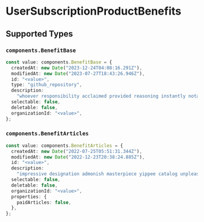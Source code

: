 # UserSubscriptionProductBenefits


## Supported Types

### `components.BenefitBase`

```typescript
const value: components.BenefitBase = {
  createdAt: new Date("2023-12-24T04:08:16.291Z"),
  modifiedAt: new Date("2023-07-27T18:43:26.946Z"),
  id: "<value>",
  type: "github_repository",
  description:
    "whoever responsibility acclaimed provided reasoning instantly notarize",
  selectable: false,
  deletable: false,
  organizationId: "<value>",
};
```

### `components.BenefitArticles`

```typescript
const value: components.BenefitArticles = {
  createdAt: new Date("2022-07-25T05:51:31.344Z"),
  modifiedAt: new Date("2022-12-23T20:38:24.885Z"),
  id: "<value>",
  description:
    "impressive designation admonish masterpiece yippee catalog unpleasant whoever hollow",
  selectable: false,
  deletable: false,
  organizationId: "<value>",
  properties: {
    paidArticles: false,
  },
};
```


